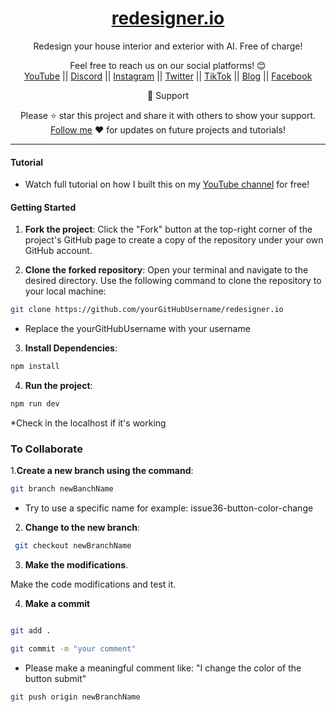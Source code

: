 <div align="center">
  
  <h1><a href="https://www.redesigner.io/">redesigner.io</a></h1>

Redesign your house interior and exterior with AI.
Free of charge!</span>

Feel free to reach us on our social platforms! 😊 <br />
<a href="https://www.youtube.com/@bgwebagency">YouTube</a> || <a href="https://discord.com/invite/62VR3MMCVm">Discord</a> || <a href="https://www.instagram.com/bgwebagency">Instagram</a> || <a href="https://www.twitter.com/kirankdash">Twitter</a> || <a href="https://www.tiktok.com/@bgwebagency">TikTok</a> || <a href="https://www.bgwebagency.in">Blog</a> || <a href="https://www.facebook.com/bgwebagency">Facebook</a>

🙏 Support

Please ⭐️ star this project and share it with others to show your support. [Follow me](https://github.com/kirandash) ❤️ for updates on future projects and tutorials!

---

</div>

#### Tutorial

- Watch full tutorial on how I built this on my [YouTube channel](https://youtu.be/4YXUGuo9OM4) for free!

#### Getting Started

  

1.  **Fork the project**: Click the "Fork" button at the top-right corner of the project's GitHub page to create a copy of the repository under your own GitHub account.

  

2.  **Clone the forked repository**: Open your terminal and navigate to the desired directory. Use the following command to clone the repository to your local machine:

  

```bash
git clone https://github.com/yourGitHubUsername/redesigner.io
```
  
  

* Replace the yourGitHubUsername with your username

  

3.   **Install Dependencies**:

  

```bash
npm install
```
  
  

4.  **Run the project**:

```bash
npm run dev
```
  

*Check in the localhost if it's working

### To Collaborate

1.**Create a new branch using the command**:

```bash
git branch newBanchName
```

* Try to use a specific name for example: issue36-button-color-change

  
2.  **Change to the new branch**:


``` bash
 git checkout newBranchName
  ``` 

3.  **Make the modifications**.


Make the code modifications and test it.


4.  **Make a commit**

```bash

git add .
```

```bash
git commit -m "your comment"
  ```

* Please make a meaningful comment like: "I change the color of the button submit"

```bash
git push origin newBranchName
```
